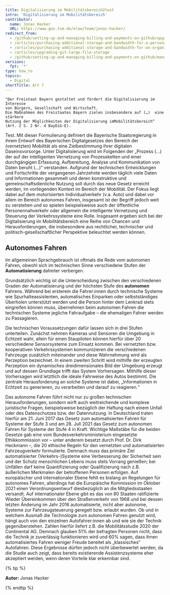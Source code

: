 ```yaml
---
title: Digitalisierung im Mobilitätsbereich2test
intro: 'Digitalisierung im Mobilitätsbereich'
contributor:
  name: Jonas Hacker
  URL: https://www.gov.tum.de/elaw/team/jonas-hacker/
redirect_from:
  - /github/setting-up-and-managing-billing-and-payments-on-github/upgrading-git-large-file-storage
  - /articles/purchasing-additional-storage-and-bandwidth-for-a-personal-account/
  - /articles/purchasing-additional-storage-and-bandwidth-for-an-organization/
  - /articles/upgrading-git-large-file-storage
  - /github/setting-up-and-managing-billing-and-payments-on-github/managing-billing-for-git-large-file-storage/upgrading-git-large-file-storage
versions:
  fpt: '*'
type: how_to
topics:
  - Digital
shortTitle: Art 7
---
```

```
"Der Freistaat Bayern gestaltet und fördert die Digitalisierung im Interesse
von Bürgern, Gesellschaft und Wirtschaft. 
Die Maßnahmen des Freistaates Bayern zielen insbesondere auf (…)  eine stärkere
Nutzung der Möglichkeiten der Digitalisierung imMobilitätsbereich“
(Art. 2 S. 2 Nr. 4 BayDiG-E).
```

Test. Mit dieser Formulierung definiert die Bayerische Staatsregierung in ihrem Entwurf des Bayerischen Digitalgesetzes den Bereich der (vernetzten) Mobilität als eine Zielbestimmung ihrer digitalen Daseinsvorsorge. Unter Digitalisierung wird im Folgenden der „Prozess (…) der auf der intelligenten Vernetzung von Prozessketten und einer durchgängigen Erfassung, Aufbereitung, Analyse und Kommunikation von Daten beruht (…)“ verstanden. Aufgrund der technischen Entwicklungen und Fortschritte der vergangenen Jahrzehnte werden täglich viele Daten und Informationen gesammelt und deren konstruktive und gemeinschaftsdienliche Nutzung soll durch das neue Gesetz erreicht werden, im vorliegenden Kontext im Bereich der Mobilität. Der Fokus liegt dabei auf dem motorisierten Individualverkehr (v.a. Auto) und dabei vor allem im Bereich autonomes Fahren, insgesamt ist der Begriff jedoch weit zu verstehen und so spielen beispielsweise auch der öffentliche Personennahverkehr oder allgemein die intelligente Vernetzung und Steuerung der Verkehrssysteme eine Rolle. Insgesamt ergeben sich bei der Digitalisierung im Mobilitätsbereich eine Reihe von Chancen und Herausforderungen, die insbesondere aus rechtlicher, technischer und politisch-gesellschaftlicher Perspektive beleuchtet werden können.

## Autonomes Fahren

Im allgemeinen Sprachgebrauch ist oftmals die Rede vom autonomen Fahren, obwohl sich im technischen Sinne verschiedene Stufen der **Automatisierung** dahinter verbergen. 

Grundsätzlich wichtig ist die Unterscheidung zwischen den verschiedenen Graden der Automatisierung und der höchsten Stufe des **autonomen** Fahrens. Während bei ersterem die Fahrer:innen durch technische Systeme wie Spurhalteassistenten, automatisches Einparken oder selbstständiges Überholen unterstützt werden und die Person hinter dem Lenkrad stets eingreifen können muss, übernehmen beim autonomen Fahren die technischen Systeme jegliche Fahraufgabe – die ehemaligen Fahrer werden zu Passagieren.

Die technischen Voraussetzungen dafür lassen sich in drei Stufen unterteilen. Zunächst nehmen Kameras und Sensoren die Umgebung in Echtzeit wahr, allein für einen Staupiloten können hierfür über 20 verschiedene Sensorsysteme zum Einsatz kommen. Bei vernetzten bzw. kooperativen Verkehrssystemen kommunizieren die verschiedenen Fahrzeuge zusätzlich miteinander und diese Wahrnehmung wird als Perzeption bezeichnet. In einem zweiten Schritt wird mithilfe der erzeugten Perzeption ein dynamisches dreidimensionales Bild der Umgebung erzeugt und auf dessen Grundlage trifft das System Vorhersagen. Mithilfe dieser Vorhersagen wird letztlich die ideale Fahrweise des Autos bestimmt. Die zentrale Herausforderung an solche Systeme ist dabei, „Informationen in Echtzeit zu generieren, zu verarbeiten und darauf zu reagieren.“  

Das autonome Fahren führt nicht nur zu großen technischen Herausforderungen, sondern wirft auch weitreichende und komplexe juristische Fragen, beispielsweise bezüglich der Haftung nach einem Unfall oder des Datenschutzes bzw. der Datennutzung. In Deutschland traten hierfür am 21. Juni 2017 das Gesetz zum automatisierten Fahren für Systeme der Stufe 3 und am 28. Juli 2021 das Gesetz zum autonomen Fahren für Systeme der Stufe 4 in Kraft. Wichtige Maßstäbe für die beiden Gesetze gab eine vom Bundesverkehrsministerium eingesetzte Ethikkommission vor – unter anderem besetzt durch Prof. Dr. Dirk Heckmann –, die 20 ethische Regeln für den vernetzten und automatisierten Fahrzeugverkehr formulierte. Demnach muss das primäre Ziel automatisierter (Verkehrs-)Systeme eine Verbesserung der Sicherheit sein und der Schutz menschlichen Lebens muss stets Vorrang genießen; bei Unfällen darf keine Quantifizierung oder Qualifizierung nach z.B. äußerlichen Merkmalen der betroffenen Personen erfolgen. Auf europäischer und internationaler Ebene fehlt es bislang an Regelungen für autonomes Fahren, allerdings hat die Europäische Kommission im Oktober 2021 einen Verordnungsentwurf diesbezüglich an die Mitgliedsstaaten versandt. Auf internationaler Ebene gibt es das von 80 Staaten ratifizierte Wieder Übereinkommen über den Straßenverkehr von 1968 und bei dessen letzten Änderung im Jahr 2016 automatisierte, nicht aber autonome, Systeme zur Fahrzeugsteuerung geregelt bzw. erlaubt wurden. 
Ob und in welchem Ausmaß die Technologie zum autonomen Fahren genutzt wird, hängt auch von den einzelnen Autofahrer:innen ab und wie sie der Technik gegenüberstehen. Zahlen hierfür liefert z.B. die Mobilitätsstudie 2020 der Continental AG. Demnach glauben 51% der befragten Personen nicht, dass die Technik je zuverlässig funktionieren wird und 60% sagen, dass ihnen automatisiertes Fahren weniger Freude bereitet als „klassisches“ Autofahren. Diese Ergebnisse dürfen jedoch nicht überbewertet werden, da die Studie auch zeigt, dass bereits existierende Assistenzsysteme eher akzeptiert werden, wenn deren Vorteile klar erkennbar sind.

{% tip %}

**Autor:** Jonas Hacker

{% endtip %}
